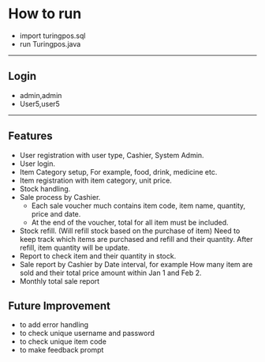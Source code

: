 # How to run
- import turingpos.sql
- run Turingpos.java
___
## Login
* admin,admin
* User5,user5

___
## Features
* User registration with user type, Cashier, System Admin.
* User login.
* Item Category setup, For example, food, drink, medicine etc.
* Item registration with item category, unit price.
* Stock handling.
* Sale process by Cashier.
    * Each sale voucher much contains item code, item name, quantity, price and date.
    * At the end of the voucher, total for all item must be included.
* Stock refill. (Will refill stock based on the purchase of item) Need to keep track which items are purchased and refill and their quantity. After refill, item quantity will be update.
* Report to check item and their quantity in stock.
* Sale report by Cashier by Date interval, for example How many item are sold and their total price amount within Jan 1 and Feb 2.
* Monthly total sale report

## Future Improvement
* to add error handling
* to check unique username and password
* to check unique item code
* to make feedback prompt